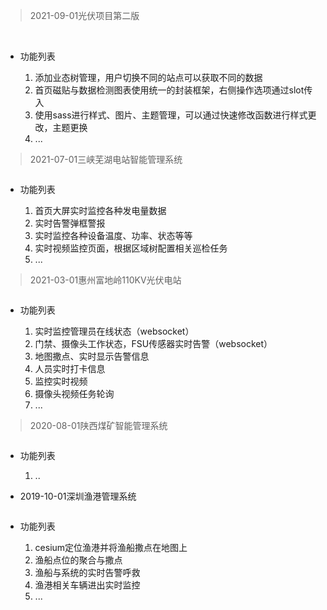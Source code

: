 
> 2021-09-01光伏项目第二版

<img :src="$withBase('/image/gf.png')">
<img :src="$withBase('/image/gf2.png')">
<img :src="$withBase('/image/gf3.png')">

- 功能列表

    1. 添加业态树管理，用户切换不同的站点可以获取不同的数据
    2. 首页磁贴与数据检测图表使用统一的封装框架，右侧操作选项通过slot传入
    3. 使用sass进行样式、图片、主题管理，可以通过快速修改函数进行样式更改，主题更换
    4. ...

> 2021-07-01三峡芜湖电站智能管理系统

<img :src="$withBase('/image/sxwh.png')">

- 功能列表
    
    1. 首页大屏实时监控各种发电量数据
    2. 实时告警弹框警报
    3. 实时监控各种设备温度、功率、状态等等
    4. 实时视频监控页面，根据区域树配置相关巡检任务
    5. ...


> 2021-03-01惠州富地岭110KV光伏电站

<img :src="$withBase('/image/gyg.png')">

- 功能列表

    1. 实时监控管理员在线状态（websocket）
    2. 门禁、摄像头工作状态，FSU传感器实时告警（websocket）
    3. 地图撒点、实时显示告警信息
    4. 人员实时打卡信息
    5. 监控实时视频
    6. 摄像头视频任务轮询 
    7. ...


> 2020-08-01陕西煤矿智能管理系统

<img :src="$withBase('/image/sm.png')">

- 功能列表

    1. ..

- 2019-10-01深圳渔港管理系统
  
<img :src="$withBase('/image/yg.png')">

- 功能列表

    1. cesium定位渔港并将渔船撒点在地图上
    2. 渔船点位的聚合与撒点
    3. 渔船与系统的实时告警呼救
    4. 渔港相关车辆进出实时监控
    5. ...


